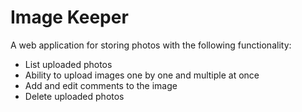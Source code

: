 # Image Keeper

A web application for storing photos with the following functionality:
- List uploaded photos
- Ability to upload images one by one and multiple at once
- Add and edit comments to the image
- Delete uploaded photos